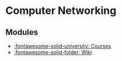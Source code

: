 Computer Networking
===

Modules
---

- [:fontawesome-solid-university: Courses](courses/index.md)
- [:fontawesome-solid-folder: Wiki](wiki/index.md)
